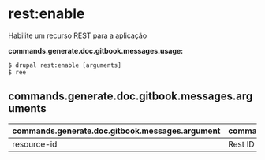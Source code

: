 # rest:enable
Habilite um recurso REST para a aplicação

**commands.generate.doc.gitbook.messages.usage:**
```
$ drupal rest:enable [arguments]
$ ree  
```

## commands.generate.doc.gitbook.messages.arguments
commands.generate.doc.gitbook.messages.argument | commands.generate.doc.gitbook.messages.details
---------|-------------
resource-id | Rest ID
